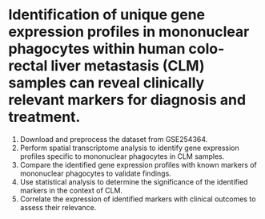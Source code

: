 # Identification of unique gene expression profiles in mononuclear phagocytes within human colo-rectal liver metastasis (CLM) samples can reveal clinically relevant markers for diagnosis and treatment.
1. Download and preprocess the dataset from GSE254364.
2. Perform spatial transcriptome analysis to identify gene expression profiles specific to mononuclear phagocytes in CLM samples.
3. Compare the identified gene expression profiles with known markers of mononuclear phagocytes to validate findings.
4. Use statistical analysis to determine the significance of the identified markers in the context of CLM.
5. Correlate the expression of identified markers with clinical outcomes to assess their relevance.